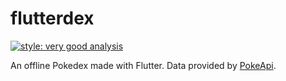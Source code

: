 # flutterdex

[![style: very good analysis](https://img.shields.io/badge/style-very_good_analysis-B22C89.svg)](https://pub.dev/packages/very_good_analysis)

An offline Pokedex made with Flutter. Data provided by [PokeApi](https://pokeapi.co/).
